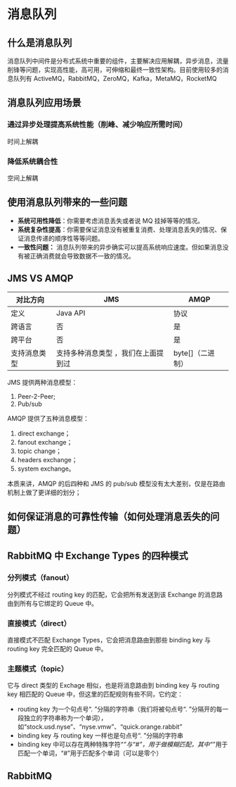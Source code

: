 # 消息队列

## 什么是消息队列

消息队列中间件是分布式系统中重要的组件，主要解决应用解耦，异步消息，流量削锋等问题，实现高性能，高可用，可伸缩和最终一致性架构。目前使用较多的消息队列有 ActiveMQ，RabbitMQ，ZeroMQ，Kafka，MetaMQ，RocketMQ

## 消息队列应用场景

### 通过异步处理提高系统性能（削峰、减少响应所需时间）

时间上解耦

### 降低系统耦合性

空间上解耦

## 使用消息队列带来的一些问题

- **系统可用性降低**：你需要考虑消息丢失或者说 MQ 挂掉等等的情况。
- **系统复杂性提高**：你需要保证消息没有被重复消费、处理消息丢失的情况、保证消息传递的顺序性等等问题。
- **一致性问题：** 消息队列带来的异步确实可以提高系统响应速度。但如果消息没有被正确消费就会导致数据不一致的情况。

## JMS VS AMQP

| 对比方向     | JMS                                 | AMQP             |
| ------------ | ----------------------------------- | ---------------- |
| 定义         | Java API                            | 协议             |
| 跨语言       | 否                                  | 是               |
| 跨平台       | 否                                  | 是               |
| 支持消息类型 | 支持多种消息类型 ，我们在上面提到过 | byte[]（二进制） |

JMS 提供两种消息模型：

1. Peer-2-Peer;
2. Pub/sub

AMQP 提供了五种消息模型：

1. direct exchange；
2. fanout exchange；
3. topic change；
4. headers exchange；
5. system exchange。

本质来讲，AMQP 的后四种和 JMS 的 pub/sub 模型没有太大差别，仅是在路由机制上做了更详细的划分；

## 如何保证消息的可靠性传输（如何处理消息丢失的问题）

## RabbitMQ 中 Exchange Types 的四种模式

### 分列模式（fanout）

分列模式不经过 routing key 的匹配，它会把所有发送到该 Exchange 的消息路由到所有与它绑定的 Queue 中。

### 直接模式（direct）

直接模式不匹配 Exchange Types，它会把消息路由到那些 binding key 与 routing key 完全匹配的 Queue 中。

### 主题模式（topic）

它与 direct 类型的 Exchage 相似，也是将消息路由到 binding key 与 routing key 相匹配的 Queue 中，但这里的匹配规则有些不同，它约定：

- routing key 为一个句点号“. ”分隔的字符串（我们将被句点号“. ”分隔开的每一段独立的字符串称为一个单词），如“stock.usd.nyse”、“nyse.vmw”、“quick.orange.rabbit”
- binding key 与 routing key 一样也是句点号“. ”分隔的字符串
- binding key 中可以存在两种特殊字符“_”与“#”，用于做模糊匹配，其中“_”用于匹配一个单词，“#”用于匹配多个单词（可以是零个）

## RabbitMQ

###

